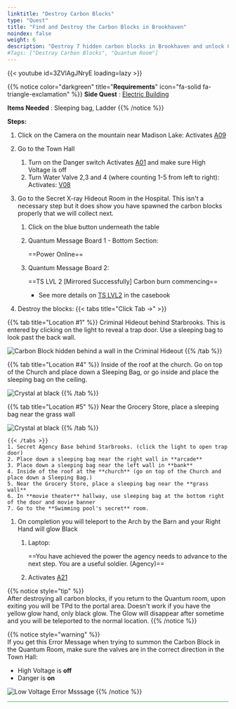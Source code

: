 ```yaml
---
linktitle: "Destroy Carbon Blocks"
type: "Quest"
title: "Find and Destroy the Carbon Blocks in Brookhaven"
noindex: false
weight: 6
description: "Destroy 7 hidden carbon blocks in Brookhaven and unlock Quantum Room secrets. Follow this guide for steps and solutions."
#Tags: ["Destroy Carbon Blocks", "Quantum Room"]
---
```



{{< youtube id=3ZVlAgJNryE loading=lazy >}}

{{% notice color="darkgreen" title="**Requirements**" icon="fa-solid fa-triangle-exclamation"  %}}
**Side Quest** : [Electric Building](/lore/quests/electric_building)

**Items Needed** : Sleeping bag, Ladder
{{% /notice %}}





**Steps:**

1. Click on the Camera on the mountain near Madison Lake: Activates [A09](/casebook/light_panel#a09)
1. Go to the Town Hall
	1. Turn on the Danger switch Activates [A01](/casebook/light_panel#a01) and make sure High Voltage is off
	2. Turn Water Valve 2,3 and 4 (where counting 1-5 from left to right): Activates: [V08](/casebook/light_panel#v08)
1. Go to the Secret X-ray Hideout Room in the Hospital. This isn't a necessary step but it does show you have spawned the carbon blocks properly that we will collect next.
	1. Click on the blue button underneath the table
	1. Quantum Message Board 1 - Bottom Section: 
			
		==Power Online==
	1. Quantum Message Board 2: 
			
		==TS LVL 2 [Mirrored Successfully] Carbon burn commencing==
		- See more details on [TS LVL2](casebook/interesting/top_secret_level/#ts-lvl2) in the casebook

1. Destroy the blocks: 
	{{< tabs title="Click Tab ->" >}}

{{% tab title="Location #1" %}}
Criminal Hideout behind Starbrooks. This is entered by clicking on the light to reveal a trap door.
Use a sleeping bag to look past the back wall.

![Carbon Block hidden behind a wall in the Criminal Hideout](/images/bh/carbon_block_criminal_base.jpg)
{{% /tab %}}

{{% tab title="Location #4" %}}
Inside of the roof at the church. Go on top of the Church and place down a Sleeping Bag, or go inside and place the sleeping bag on the ceiling.
 
![Crystal at black](/images/bh/carbon_block_church_roof.jpg)
{{% /tab %}}

{{% tab title="Location #5" %}}
Near the Grocery Store, place a sleeping bag near the grass wall
 
![Crystal at black](/images/bh/carbon_block_green_wall.jpg)
{{% /tab %}}

	{{< /tabs >}}
	1. Secret Agency Base behind Starbrooks. (click the light to open trap door)
	2. Place down a sleeping bag near the right wall in **arcade**
	3. Place down a sleeping bag near the left wall in **bank**
	4. Inside of the roof at the **church** (go on top of the Church and place down a Sleeping Bag.)
	5. Near the Grocery Store, place a sleeping bag near the **grass wall**
	6. In **movie theater** hallway, use sleeping bag at the bottom right of the door and movie banner
	7. Go to the **Swimming pool's secret** room.
1. On completion you will teleport to the Arch by the Barn and your Right Hand will glow Black
	1. Laptop:
	
		==You have achieved the power the agency needs to advance to the next step. You are a useful soldier. (Agency)==
	2. Activates [A21](/casebook/light_panel#a21)


{{% notice style="tip" %}}	
After destroying all carbon blocks, if you return to the Quantum room, upon exiting you will be TPd to the portal area. Doesn't work if you have the yellow glow hand, only black glow. The Glow will disappear after sometime and you will be teleported to the normal location.
{{% /notice %}}

{{% notice style="warning" %}}	
If you get this Error Message when trying to summon the Carbon Block in the Quantum Room, make sure the valves are in the correct direction in the Town Hall:
- High Voltage is **off**
- Danger is **on**

![Low Voltage Error Msssage](/images/bh/carbon_block_low_voltage.jpg)
{{% /notice %}}	

<hr style="background-color: #28b44c" size=8>
